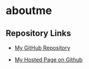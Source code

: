 # aboutme

## Repository Links

- [My GitHub Repository](https://github.com/rajeshoo7 "opens my github profile")

- [My Hosted Page on Github](https://rajeshoo7.github.io/aboutme/ "opens the hosted page on github")
